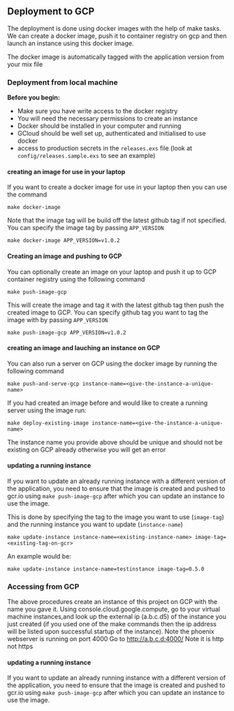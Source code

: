 ## Deployment to GCP
The deployment is done using docker images with the help of make tasks. We can create a docker image, push it to container registry on gcp and then launch an instance using this docker image.

The docker image is automatically tagged with the application version from your mix file

### Deployment from local machine
**Before you begin:**
- Make sure you have write access to the docker registry
- You will need the necessary permissions to create an instance
- Docker should be installed in your computer and running
- GCloud should be well set up, authenticated and initialised to use docker
- access to production secrets in the `releases.exs` file (look at `config/releases.sample.exs` to see an example)


#### creating an image for use in your laptop
If you want to create a docker image for use in your laptop then you can use the command
```shell
make docker-image
```
Note that the image tag will be build off the latest github tag if not specified. 
You can specify the image tag by passing `APP_VERSION`

```shell
make docker-image APP_VERSION=v1.0.2
```

#### Creating an image and pushing to GCP
You can optionally create an image on your laptop and push it up to GCP container registry using the following command
```shell
make push-image-gcp
```
This will create the image and tag it with the latest github tag then push the created image to GCP.
You can specify github tag you want to tag the image with by passing `APP_VERSION`

```shell
make push-image-gcp APP_VERSION=v1.0.2
```

#### creating an image and lauching an instance on GCP
You can also run a server on GCP using the docker image by running the following command
```shell
make push-and-serve-gcp instance-name=<give-the-instance-a-unique-name>
```

If you had created an image before and would like to create a running server using the image run:
```shell
make deploy-existing-image instance-name=<give-the-instance-a-unique-name>
```

The instance name you provide above should be unique and should not be existing on GCP already otherwise you will get an error

#### updating a running instance
If you want to update an already running instance with a different version of the application, you need
to ensure that the image is created and pushed to gcr.io using `make push-image-gcp` after which you can update an instance to use the image.

This is done by specifying the tag to the image you want to use (`image-tag`) and the running instance you want to update 
(`instance-name`)

```shell
make update-instance instance-name=<existing-instance-name> image-tag=<existing-tag-on-gcr>
```

An example would be:
```shell
make update-instance instance-name=testinstance image-tag=0.5.0
```

### Accessing from GCP
The above procedures create an instance of this project on GCP with the name you gave it.
Using console.cloud.google.compute, go to your virtual machine instances,and look up the external ip (a.b.c.d5) of the instance you just created (if you used one of the make commands then the ip address will be listed upon successful startup of the instance).
Note the phoenix webserver is running on port 4000
Go to http://a.b.c.d:4000/
Note it is http not https


#### updating a running instance
If you want to update an already running instance with a different version of the application, you need
to ensure that the image is created and pushed to gcr.io using `make push-image-gcp` after which you can update an instance to use the image.
